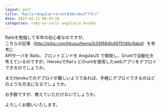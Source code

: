```yaml
---
layout: post
title: "Rails＋Angular＋GruntをHerokuデプロイ"
date: 2015-02-11 09:33:58
categories: ruby-on-rails angularjs heroku
---
```

<p>Railsを勉強して半年の初心者なのですが、<br>
こちらの記事（<a href="http://qiita.com/hkusu/items/b34f684b49751d9c9abd" rel="nofollow">http://qiita.com/hkusu/items/b34f684b49751d9c9abd</a>）を参考に<br>
APIサーバを Rails、フロントエンドを AngularJS で開発し、Gruntで自動化を考えているのですが、HerokuでRailｓとGruntを使用したwebアプリをデプロイできるのでしょうか。</p>

<p>またHerokuでのデプロイが難しいようであれば、手軽にデプロイできるのはどのような方法になるでしょうか。</p>

<p>お手数ですが、教えていただけないでしょうか。</p>

<p>よろしくお願いいたします。</p>
